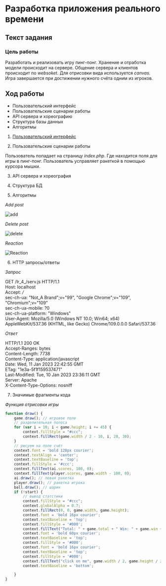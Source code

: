 # Разработка приложения реального времени
## Текст задания
### Цель работы
Разработать и реализовать игру пинг-понг. Хранение и отработка модели происходит на сервере. Общение сервера и клиентов происходит по *websoket*. Для отрисовки вида используется *canvas*. Игра завершается при достижении нужного счёта одним из игроков.
## Ход работы
- Пользовательский интерфейс
- Пользовательские сценарии работы
- API сервера и хореографию
- Структура базы данных
- Алгоритмы
1) [Пользовательский интерфейс](https://www.figma.com/file/OmdQOaygiM84p9MuDEr4Aa/IS_lr_4?node-id=0%3A1&t=1VZWs9ntujbsojhk-1)

2) Пользовательские сценарии работы

Пользователь попадает на страницу *index.php*. Где находится поля для игры в пинг-понг. Пользователь усправляет ракеткой в помощью курсора мышки.

3. API сервера и хореография



4. Структура БД

5. Алгоритмы

*Add post*

![add]()

*Delete post*

![delete]()

*Reaction*

![Reaction]()

6. HTTP запросы/ответы

*Запрос*

GET /lr_4_/serv.js HTTP/1.1 <br>
Host: localhost <br>
Accept: */* <br>
sec-ch-ua: "Not_A Brand";v="99", "Google Chrome";v="109", "Chromium";v="109" <br>
sec-ch-ua-mobile: ?0 <br>
sec-ch-ua-platform: "Windows" <br>
User-Agent: Mozilla/5.0 (Windows NT 10.0; Win64; x64) AppleWebKit/537.36 (KHTML, like Gecko) Chrome/109.0.0.0 Safari/537.36 <br>

*Ответ*

HTTP/1.1 200 OK <br>
Accept-Ranges: bytes <br>
Content-Length: 7738 <br>
Content-Type: application/javascript <br>
Date: Wed, 11 Jan 2023 22:42:55 GMT <br>
ETag: "1e3a-5f1f159537471" <br>
Last-Modified: Tue, 10 Jan 2023 23:36:11 GMT <br>
Server: Apache <br>
X-Content-Type-Options: nosniff <br>

7. Значимые фрагменты кода

*Функция отрисовки игры*
```js
function draw() {
    game.draw(); // игровое поле
    // разделительная полоса
    for (var i = 10; i < game.height; i += 45) {
        context.fillStyle = "#ccc";
        context.fillRect(game.width / 2 - 10, i, 20, 30);
    }
    // рисуем на поле счёт
    context.font = 'bold 128px courier';
    context.textAlign = 'center';
    context.textBaseline = 'top';
    context.fillStyle = '#ccc';
    context.fillText(ai.scores, 100, 0);
    context.fillText(player.scores, game.width - 100, 0);
    ai.draw(); // левая ракетка
    player.draw(); // ракетка игрока
    ball.draw(); // шарик
    if (!start) {
        // вывод статстики
        context.fillStyle = "#ccc";
        context.globalAlpha = 0.7;
        context.fillRect(0, 0, game.width, game.height);
        context.font = 'bold 16px courier';
        context.textBaseline = 'top';
        context.fillStyle = '#000';
        context.fillText("Total: " + game.total + " Win: " + game.win + " Lose: " + game.lose, game.width / 2, 0);
        context.font = 'bold 60px courier';
        context.textBaseline = 'top';
        context.fillStyle = '#000';
        context.font = 'bold 16px courier';
        context.textBaseline = 'top';
        context.fillStyle = '#000';
        context.fillText("click on me", game.width / 2, game.height / 2 + 25);
        context.textBaseline = 'bottom';

    }
}
```

